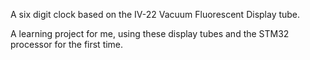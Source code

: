 A six digit clock based on the IV-22 Vacuum Fluorescent Display tube.

A learning project for me, using these display tubes and the STM32 processor for the first time.
